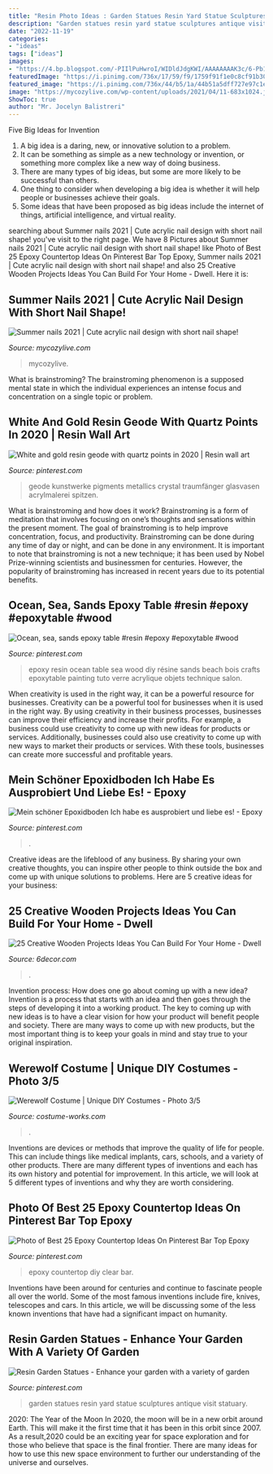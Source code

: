 ```yaml
---
title: "Resin Photo Ideas : Garden Statues Resin Yard Statue Sculptures Antique Visit Statuary"
description: "Garden statues resin yard statue sculptures antique visit statuary"
date: "2022-11-19"
categories:
- "ideas"
tags: ["ideas"]
images:
- "https://4.bp.blogspot.com/-PIIlPuHwroI/WIDldJdgKWI/AAAAAAAAK3c/6-Pb1YNMctw7nn-m1GmxutaefK8Z1qlBwCLcB/s1600/254.jpg"
featuredImage: "https://i.pinimg.com/736x/17/59/f9/1759f91f1e0c8cf91b30065e76200c48.jpg"
featured_image: "https://i.pinimg.com/736x/44/b5/1a/44b51a5dff727e97c1eaf3fb92ba4e87.jpg"
image: "https://mycozylive.com/wp-content/uploads/2021/04/11-683x1024.jpg"
ShowToc: true
author: "Mr. Jocelyn Balistreri"
---
```



Five Big Ideas for Invention
1. A big idea is a daring, new, or innovative solution to a problem. 
2. It can be something as simple as a new technology or invention, or something more complex like a new way of doing business. 
3. There are many types of big ideas, but some are more likely to be successful than others. 
4. One thing to consider when developing a big idea is whether it will help people or businesses achieve their goals. 
5. Some ideas that have been proposed as big ideas include the internet of things, artificial intelligence, and virtual reality.

	

		
searching about Summer nails 2021 | Cute acrylic nail design with short nail shape! you've visit to the right page. We have 8 Pictures about Summer nails 2021 | Cute acrylic nail design with short nail shape! like Photo of Best 25 Epoxy Countertop Ideas On Pinterest Bar Top Epoxy, Summer nails 2021 | Cute acrylic nail design with short nail shape! and also 25 Creative Wooden Projects Ideas You Can Build For Your Home - Dwell. Here it is:
		
    
## Summer Nails 2021 | Cute Acrylic Nail Design With Short Nail Shape!

<img loading=lazy src="https://mycozylive.com/wp-content/uploads/2021/04/11-683x1024.jpg" onerror="this.onerror=null;this.src='https://tse3.mm.bing.net/th?id=OIP.2oW6eGkcCIUEhQe7hqd5aAHaLG&amp;pid=15.1';" alt="Summer nails 2021 | Cute acrylic nail design with short nail shape!">

_Source: mycozylive.com_

>mycozylive. 

	

What is brainstroming?
The brainstroming phenomenon is a supposed mental state in which the individual experiences an intense focus and concentration on a single topic or problem.

    
## White And Gold Resin Geode With Quartz Points In 2020 | Resin Wall Art

<img loading=lazy src="https://i.pinimg.com/736x/17/59/f9/1759f91f1e0c8cf91b30065e76200c48.jpg" onerror="this.onerror=null;this.src='https://tse2.mm.bing.net/th?id=OIP.lwmziv7NhncfaOZF1kbnkAHaJ3&amp;pid=15.1';" alt="White and gold resin geode with quartz points in 2020 | Resin wall art">

_Source: pinterest.com_

>geode kunstwerke pigments metallics crystal traumfänger glasvasen acrylmalerei spitzen. 

	

What is brainstroming and how does it work?
Brainstroming is a form of meditation that involves focusing on one’s thoughts and sensations within the present moment. The goal of brainstroming is to help improve concentration, focus, and productivity. Brainstroming can be done during any time of day or night, and can be done in any environment. It is important to note that brainstroming is not a new technique; it has been used by Nobel Prize-winning scientists and businessmen for centuries. However, the popularity of brainstroming has increased in recent years due to its potential benefits.

    
## Ocean, Sea, Sands Epoxy Table #resin #epoxy #epoxytable #wood

<img loading=lazy src="https://i.pinimg.com/736x/37/af/98/37af98dd4351fc3a5ca65e45d29c69a5.jpg" onerror="this.onerror=null;this.src='https://tse1.mm.bing.net/th?id=OIP.RnKs2uGs3m3LaO6yRKtLSwHaJ4&amp;pid=15.1';" alt="Ocean, sea, sands epoxy table #resin #epoxy #epoxytable #wood">

_Source: pinterest.com_

>epoxy resin ocean table sea wood diy résine sands beach bois crafts epoxytable painting tuto verre acrylique objets technique salon. 

	

When creativity is used in the right way, it can be a powerful resource for businesses.
Creativity can be a powerful tool for businesses when it is used in the right way. By using creativity in their business processes, businesses can improve their efficiency and increase their profits. For example, a business could use creativity to come up with new ideas for products or services. Additionally, businesses could also use creativity to come up with new ways to market their products or services. With these tools, businesses can create more successful and profitable years.

    
## Mein Schöner Epoxidboden Ich Habe Es Ausprobiert Und Liebe Es! - Epoxy

<img loading=lazy src="https://i.pinimg.com/736x/44/b5/1a/44b51a5dff727e97c1eaf3fb92ba4e87.jpg" onerror="this.onerror=null;this.src='https://tse2.mm.bing.net/th?id=OIP.yGuAfsOTg0hwxAdwy3peRQHaJ3&amp;pid=15.1';" alt="Mein schöner Epoxidboden Ich habe es ausprobiert und liebe es! - Epoxy">

_Source: pinterest.com_

>. 

	

Creative ideas are the lifeblood of any business. By sharing your own creative thoughts, you can inspire other people to think outside the box and come up with unique solutions to problems. Here are 5 creative ideas for your business: 

    
## 25 Creative Wooden Projects Ideas You Can Build For Your Home - Dwell

<img loading=lazy src="https://4.bp.blogspot.com/-PIIlPuHwroI/WIDldJdgKWI/AAAAAAAAK3c/6-Pb1YNMctw7nn-m1GmxutaefK8Z1qlBwCLcB/s1600/254.jpg" onerror="this.onerror=null;this.src='https://tse3.mm.bing.net/th?id=OIP.B7ULWE37WH7PzvoEPTzTLgHaJ4&amp;pid=15.1';" alt="25 Creative Wooden Projects Ideas You Can Build For Your Home - Dwell">

_Source: 6decor.com_

>. 

	

Invention process: How does one go about coming up with a new idea?
Invention is a process that starts with an idea and then goes through the steps of developing it into a working product. The key to coming up with new ideas is to have a clear vision for how your product will benefit people and society. There are many ways to come up with new products, but the most important thing is to keep your goals in mind and stay true to your original inspiration.

    
## Werewolf Costume | Unique DIY Costumes - Photo 3/5

<img loading=lazy src="https://photos.costume-works.com/full/werewolf46.jpg" onerror="this.onerror=null;this.src='https://tse2.mm.bing.net/th?id=OIP.ORYDy8Fex7N-q34UIkZWiAHaNK&amp;pid=15.1';" alt="Werewolf Costume | Unique DIY Costumes - Photo 3/5">

_Source: costume-works.com_

>. 

	

Inventions are devices or methods that improve the quality of life for people. This can include things like medical implants, cars, schools, and a variety of other products. There are many different types of inventions and each has its own history and potential for improvement. In this article, we will look at 5 different types of inventions and why they are worth considering.

    
## Photo Of Best 25 Epoxy Countertop Ideas On Pinterest Bar Top Epoxy

<img loading=lazy src="https://i.pinimg.com/736x/f6/69/fc/f669fc55a3d8025c06253da066a4493a.jpg" onerror="this.onerror=null;this.src='https://tse3.mm.bing.net/th?id=OIP.JAoZl3ZIXB3Y8Pky9ZoBRQHaJ3&amp;pid=15.1';" alt="Photo of Best 25 Epoxy Countertop Ideas On Pinterest Bar Top Epoxy">

_Source: pinterest.com_

>epoxy countertop diy clear bar. 

	

Inventions have been around for centuries and continue to fascinate people all over the world. Some of the most famous inventions include fire, knives, telescopes and cars. In this article, we will be discussing some of the less known inventions that have had a significant impact on humanity.

    
## Resin Garden Statues - Enhance Your Garden With A Variety Of Garden

<img loading=lazy src="https://i.pinimg.com/736x/80/84/b7/8084b72f94e607f2aaaee1d0b3da66ca--garden-statues-yard-art.jpg" onerror="this.onerror=null;this.src='https://tse1.mm.bing.net/th?id=OIP.hc30u_v1MCOmFOS9AFs_JgDgEs&amp;pid=15.1';" alt="Resin Garden Statues - Enhance your garden with a variety of garden">

_Source: pinterest.com_

>garden statues resin yard statue sculptures antique visit statuary. 

	

2020: The Year of the Moon
In 2020, the moon will be in a new orbit around Earth. This will make it the first time that it has been in this orbit since 2007. As a result,2020 could be an exciting year for space exploration and for those who believe that space is the final frontier. There are many ideas for how to use this new space environment to further our understanding of the universe and ourselves.

